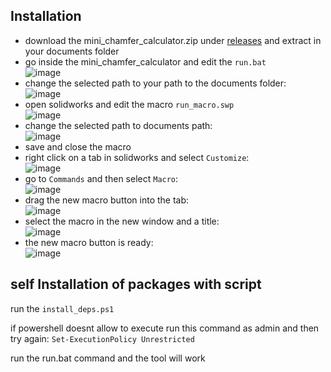 ## Installation
- download the mini_chamfer_calculator.zip under [releases](https://github.com/Jair-F/mini-chamfer-calculator/releases) and extract in your documents folder
- go inside the mini_chamfer_calculator and edit the `run.bat`
  <br>
  ![image](https://github.com/Jair-F/mini-chamfer-calculator/assets/78746086/414c5eea-7ba3-46de-a6cb-c2034a77710a)
- change the selected path to your path to the documents folder:
  <br>
  ![image](https://github.com/Jair-F/mini-chamfer-calculator/assets/78746086/3c1999e0-9eb3-41aa-b4a9-f9406e3b56d5)
- open solidworks and edit the macro `run_macro.swp`
  <br>
  ![image](https://github.com/Jair-F/mini-chamfer-calculator/assets/78746086/44a96758-6bd4-445e-8f2b-c9de85d2285d)
- change the selected path to documents path:
  <br>
  ![image](https://github.com/Jair-F/mini-chamfer-calculator/assets/78746086/7bb7123e-8627-4bb0-85aa-d2464d00621b)
- save and close the macro
- right click on a tab in solidworks and select `Customize`:
  <br>
  ![image](https://github.com/Jair-F/mini-chamfer-calculator/assets/78746086/70d4a3fa-f776-42b1-b718-7a0595a91243)
- go to `Commands` and then select `Macro`:
  <br>
  ![image](https://github.com/Jair-F/mini-chamfer-calculator/assets/78746086/0902ddc4-66e0-4f48-9a67-dc90215ba0ad)
- drag the new macro button into the tab:
  <br>
  ![image](https://github.com/Jair-F/mini-chamfer-calculator/assets/78746086/65747516-0d20-4ab6-b547-2f24ca59326f)
- select the macro in the new window and a title:
  <br>
  ![image](https://github.com/Jair-F/mini-chamfer-calculator/assets/78746086/3dc45aa3-c39e-442b-895e-5047886523dd)
- the new macro button is ready:
  <br>
  ![image](https://github.com/Jair-F/mini-chamfer-calculator/assets/78746086/c8458b09-e58e-4748-9641-8a92dde43cbf)



## self Installation of packages with script
run the `install_deps.ps1`

if powershell doesnt allow to execute run this command as admin and then try again: `Set-ExecutionPolicy Unrestricted`

run the run.bat command and the tool will work
